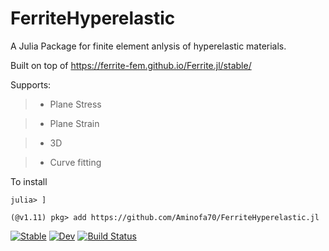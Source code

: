 # FerriteHyperelastic

A Julia Package for finite element anlysis of hyperelastic materials.

Built on top of https://ferrite-fem.github.io/Ferrite.jl/stable/

Supports:

> * Plane Stress

> * Plane Strain

> * 3D

> * Curve fitting

To install

```
julia> ]

(@v1.11) pkg> add https://github.com/Aminofa70/FerriteHyperelastic.jl
````

[![Stable](https://img.shields.io/badge/docs-stable-blue.svg)](https://Aminofa70.github.io/FerriteHyperelastic.jl/stable/)
[![Dev](https://img.shields.io/badge/docs-dev-blue.svg)](https://Aminofa70.github.io/FerriteHyperelastic.jl/dev/)
[![Build Status](https://github.com/Aminofa70/FerriteHyperelastic.jl/actions/workflows/CI.yml/badge.svg?branch=main)](https://github.com/Aminofa70/FerriteHyperelastic.jl/actions/workflows/CI.yml?query=branch%3Amain)